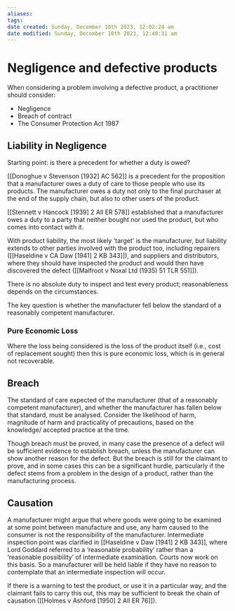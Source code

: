 ```yaml
---
aliases: 
tags: 
date created: Sunday, December 10th 2023, 12:02:24 am
date modified: Sunday, December 10th 2023, 12:40:31 am
---
```


# Negligence and defective products

When considering a problem involving a defective product, a practitioner should consider:

- Negligence
- Breach of contract
- The Consumer Protection Act 1987

## Liability in Negligence

Starting point: is there a precedent for whether a duty is owed?

[[Donoghue v Stevenson [1932] AC 562]] is a precedent for the proposition that a manufacturer owes a duty of care to those people who use its products. The manufacturer owes a duty not only to the final purchaser at the end of the supply chain, but also to other users of the product.

[[Stennett v Hancock [1939] 2 All ER 578]] established that a manufacturer owes a duty to a party that neither bought nor used the product, but who comes into contact with it.

With product liability, the most likely 'target' is the manufacturer, but liability extends to other parties involved with the product too, including repairers ([[Haseldine v CA Daw [1941] 2 KB 343]]), and suppliers and distributors, where they should have inspected the product and would then have discovered the defect ([[Malfroot v Noxal Ltd (1935) 51 TLR 551]]).

There is no absolute duty to inspect and test every product; reasonableness depends on the circumstances.

The key question is whether the manufacturer fell below the standard of a reasonably competent manufacturer.

### Pure Economic Loss

Where the loss being considered is the loss of the product itself (i.e., cost of replacement sought) then this is pure economic loss, which is in general not recoverable.

## Breach

The standard of care expected of the manufacturer (that of a reasonably competent manufacturer), and whether the manufacturer has fallen below that standard, must be analysed. Consider the likelihood of harm, magnitude of harm and practicality of precautions, based on the knowledge/ accepted practice at the time.

Though breach must be proved, in many case the presence of a defect will be sufficient evidence to establish breach, unless the manufacturer can show another reason for the defect. But the breach is still for the claimant to prove, and in some cases this can be a significant hurdle, particularly if the defect stems from a problem in the design of a product, rather than the manufacturing process.

## Causation

A manufacturer might argue that where goods were going to be examined at some point between manufacture and use, any harm caused to the consumer is not the responsibility of the manufacturer. Intermediate inspection point was clarified in [[Haseldine v Daw [1941] 2 KB 343]], where Lord Goddard referred to a ‘reasonable probability’ rather than a ‘reasonable possibility’ of intermediate examination. Courts now work on this basis. So a manufacturer will be held liable if they have no reason to contemplate that an intermediate inspection will occur.

If there is a warning to test the product, or use it in a particular way, and the claimant fails to carry this out, this may be sufficient to break the chain of causation ([[Holmes v Ashford [1950] 2 All ER 76]]).
